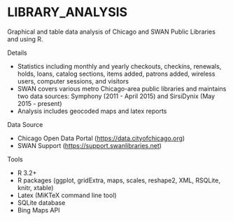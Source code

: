 # LIBRARY_ANALYSIS

Graphical and table data analysis of Chicago and SWAN Public Libraries and using R.

Details
- Statistics including monthly and yearly checkouts, checkins, renewals, holds, loans, catalog sections, items added, patrons added, wireless users, computer sessions, and visitors
- SWAN covers various metro Chicago-area public libraries and maintains two data sources: Symphony (2011 - April 2015) and SirsiDynix (May 2015 - present)
- Analysis includes geocoded maps and latex reports

Data Source
- Chicago Open Data Portal (https://data.cityofchicago.org)
- SWAN Support (https://support.swanlibraries.net)

Tools
- R 3.2+ 
- R packages (ggplot, gridExtra, maps, scales, reshape2, XML, RSQLite, knitr, xtable)
- Latex (MiKTeX command line tool)
- SQLite database
- Bing Maps API
